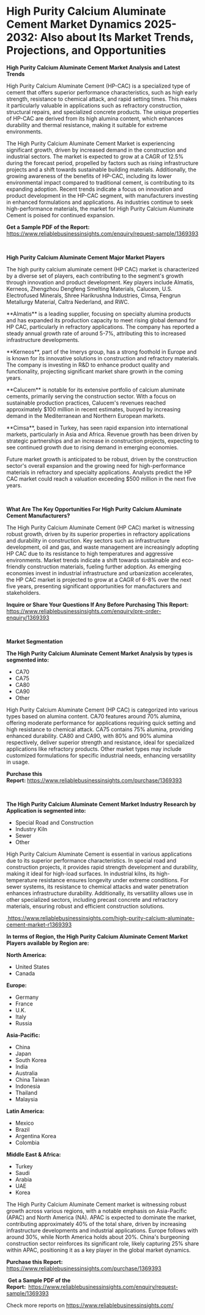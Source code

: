 <p><h1>High Purity Calcium Aluminate Cement Market Dynamics 2025-2032: Also about Its Market Trends, Projections, and Opportunities</h1></p><p><strong>High Purity Calcium Aluminate Cement Market Analysis and Latest Trends</strong></p>
<p><p>High Purity Calcium Aluminate Cement (HP-CAC) is a specialized type of cement that offers superior performance characteristics, such as high early strength, resistance to chemical attack, and rapid setting times. This makes it particularly valuable in applications such as refractory construction, structural repairs, and specialized concrete products. The unique properties of HP-CAC are derived from its high alumina content, which enhances durability and thermal resistance, making it suitable for extreme environments.</p><p>The High Purity Calcium Aluminate Cement Market is experiencing significant growth, driven by increased demand in the construction and industrial sectors. The market is expected to grow at a CAGR of 12.5% during the forecast period, propelled by factors such as rising infrastructure projects and a shift towards sustainable building materials. Additionally, the growing awareness of the benefits of HP-CAC, including its lower environmental impact compared to traditional cement, is contributing to its expanding adoption. Recent trends indicate a focus on innovation and product development in the HP-CAC segment, with manufacturers investing in enhanced formulations and applications. As industries continue to seek high-performance materials, the market for High Purity Calcium Aluminate Cement is poised for continued expansion.</p></p>
<p><strong>Get a Sample PDF of the Report:&nbsp;</strong> <a href="https://www.reliablebusinessinsights.com/enquiry/request-sample/1369393?utm_campaign=3030&utm_medium=2&utm_source=Github&utm_content=ia&utm_term=22032025&utm_id=high-purity-calcium-aluminate-cement">https://www.reliablebusinessinsights.com/enquiry/request-sample/1369393</a></p>
<p>&nbsp;</p>
<p><strong>High Purity Calcium Aluminate Cement Major Market Players</strong></p>
<p><p>The high purity calcium aluminate cement (HP CAC) market is characterized by a diverse set of players, each contributing to the segment's growth through innovation and product development. Key players include Almatis, Kerneos, Zhengzhou Dengfeng Smelting Materials, Calucem, U.S. Electrofused Minerals, Shree Harikrushna Industries, Cimsa, Fengrun Metallurgy Material, Caltra Nederland, and RWC.</p><p>**Almatis** is a leading supplier, focusing on specialty alumina products and has expanded its production capacity to meet rising global demand for HP CAC, particularly in refractory applications. The company has reported a steady annual growth rate of around 5-7%, attributing this to increased infrastructure developments.</p><p>**Kerneos**, part of the Imerys group, has a strong foothold in Europe and is known for its innovative solutions in construction and refractory materials. The company is investing in R&D to enhance product quality and functionality, projecting significant market share growth in the coming years.</p><p>**Calucem** is notable for its extensive portfolio of calcium aluminate cements, primarily serving the construction sector. With a focus on sustainable production practices, Calucem's revenues reached approximately $100 million in recent estimates, buoyed by increasing demand in the Mediterranean and Northern European markets.</p><p>**Cimsa**, based in Turkey, has seen rapid expansion into international markets, particularly in Asia and Africa. Revenue growth has been driven by strategic partnerships and an increase in construction projects, expecting to see continued growth due to rising demand in emerging economies.</p><p>Future market growth is anticipated to be robust, driven by the construction sector's overall expansion and the growing need for high-performance materials in refractory and specialty applications. Analysts predict the HP CAC market could reach a valuation exceeding $500 million in the next five years.</p></p>
<p>&nbsp;</p>
<p><strong>What Are The Key Opportunities For High Purity Calcium Aluminate Cement Manufacturers?</strong></p>
<p><p>The High Purity Calcium Aluminate Cement (HP CAC) market is witnessing robust growth, driven by its superior properties in refractory applications and durability in construction. Key sectors such as infrastructure development, oil and gas, and waste management are increasingly adopting HP CAC due to its resistance to high temperatures and aggressive environments. Market trends indicate a shift towards sustainable and eco-friendly construction materials, fueling further adoption. As emerging economies invest in industrial infrastructure and urbanization accelerates, the HP CAC market is projected to grow at a CAGR of 6-8% over the next five years, presenting significant opportunities for manufacturers and stakeholders.</p></p>
<p><strong>Inquire or Share Your Questions If Any Before Purchasing This Report:</strong> <a href="https://www.reliablebusinessinsights.com/enquiry/pre-order-enquiry/1369393?utm_campaign=3030&utm_medium=2&utm_source=Github&utm_content=ia&utm_term=22032025&utm_id=high-purity-calcium-aluminate-cement">https://www.reliablebusinessinsights.com/enquiry/pre-order-enquiry/1369393</a></p>
<p>&nbsp;</p>
<p><strong>Market Segmentation</strong></p>
<p><strong>The High Purity Calcium Aluminate Cement Market Analysis by types is segmented into:</strong></p>
<p><ul><li>CA70</li><li>CA75</li><li>CA80</li><li>CA90</li><li>Other</li></ul></p>
<p><p>High Purity Calcium Aluminate Cement (HP CAC) is categorized into various types based on alumina content. CA70 features around 70% alumina, offering moderate performance for applications requiring quick setting and high resistance to chemical attack. CA75 contains 75% alumina, providing enhanced durability. CA80 and CA90, with 80% and 90% alumina respectively, deliver superior strength and resistance, ideal for specialized applications like refractory products. Other market types may include customized formulations for specific industrial needs, enhancing versatility in usage.</p></p>
<p><strong>Purchase this Report:&nbsp;</strong><a href="https://www.reliablebusinessinsights.com/purchase/1369393?utm_campaign=3030&utm_medium=2&utm_source=Github&utm_content=ia&utm_term=22032025&utm_id=high-purity-calcium-aluminate-cement">https://www.reliablebusinessinsights.com/purchase/1369393</a></p>
<p>&nbsp;</p>
<p><strong>The High Purity Calcium Aluminate Cement Market Industry Research by Application is segmented into:</strong></p>
<p><ul><li>Special Road and Construction</li><li>Industry Kiln</li><li>Sewer</li><li>Other</li></ul></p>
<p><p>High Purity Calcium Aluminate Cement is essential in various applications due to its superior performance characteristics. In special road and construction projects, it provides rapid strength development and durability, making it ideal for high-load surfaces. In industrial kilns, its high-temperature resistance ensures longevity under extreme conditions. For sewer systems, its resistance to chemical attacks and water penetration enhances infrastructure durability. Additionally, its versatility allows use in other specialized sectors, including precast concrete and refractory materials, ensuring robust and efficient construction solutions.</p></p>
<p><a href="https://www.reliablebusinessinsights.com/high-purity-calcium-aluminate-cement-market-r1369393?utm_campaign=3030&utm_medium=2&utm_source=Github&utm_content=ia&utm_term=22032025&utm_id=high-purity-calcium-aluminate-cement">&nbsp;https://www.reliablebusinessinsights.com/high-purity-calcium-aluminate-cement-market-r1369393</a></p>
<p><strong>In terms of Region, the High Purity Calcium Aluminate Cement Market Players available by Region are:</strong></p>
<p>
    <p> <strong> North America: </strong>
        <ul>
            <li>United States</li>
            <li>Canada</li>
        </ul>
        </p> 
    <p> <strong> Europe: </strong>
        <ul>
            <li>Germany</li>
            <li>France</li>
            <li>U.K.</li>
            <li>Italy</li>
            <li>Russia</li>
        </ul>
        </p> 
    <p> <strong> Asia-Pacific: </strong>
        <ul>
            <li>China</li>
            <li>Japan</li>
            <li>South Korea</li>
            <li>India</li>
            <li>Australia</li>
            <li>China Taiwan</li>
            <li>Indonesia</li>
            <li>Thailand</li>
            <li>Malaysia</li>
        </ul>
        </p> 
    <p> <strong> Latin America: </strong>
        <ul>
            <li>Mexico</li>
            <li>Brazil</li>
            <li>Argentina Korea</li>
            <li>Colombia</li>
        </ul>
        </p> 
    <p> <strong> Middle East & Africa: </strong>
        <ul>
            <li>Turkey</li>
            <li>Saudi</li>
            <li>Arabia</li>
            <li>UAE</li>
            <li>Korea</li>
        </ul>
    </p>
    </p>
<p><p>The High Purity Calcium Aluminate Cement market is witnessing robust growth across various regions, with a notable emphasis on Asia-Pacific (APAC) and North America (NA). APAC is expected to dominate the market, contributing approximately 40% of the total share, driven by increasing infrastructure developments and industrial applications. Europe follows with around 30%, while North America holds about 20%. China's burgeoning construction sector reinforces its significant role, likely capturing 25% share within APAC, positioning it as a key player in the global market dynamics.</p></p>
<p><strong>Purchase this Report: </strong><a href="https://www.reliablebusinessinsights.com/purchase/1369393?utm_campaign=3030&utm_medium=2&utm_source=Github&utm_content=ia&utm_term=22032025&utm_id=high-purity-calcium-aluminate-cement">https://www.reliablebusinessinsights.com/purchase/1369393</a></p>
<p>&nbsp;<strong>Get a Sample PDF of the Report:&nbsp;&nbsp;</strong><a href="https://www.reliablebusinessinsights.com/enquiry/request-sample/1369393?utm_campaign=3030&utm_medium=2&utm_source=Github&utm_content=ia&utm_term=22032025&utm_id=high-purity-calcium-aluminate-cement">https://www.reliablebusinessinsights.com/enquiry/request-sample/1369393</a></p>
<p><strong></strong></p>
<p>Check more reports on <a href="https://www.reliablebusinessinsights.com/?utm_campaign=3030&utm_medium=2&utm_source=Github&utm_content=ia&utm_term=22032025&utm_id=high-purity-calcium-aluminate-cement">https://www.reliablebusinessinsights.com/</a></p>